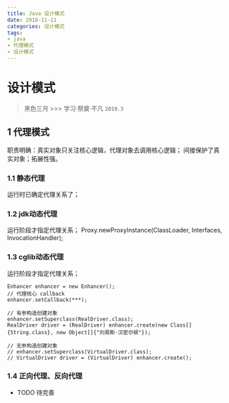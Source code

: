 ```yaml
---
title: Java 设计模式
date: 2018-11-11
categories: 设计模式
tags:
- java
- 代理模式
- 设计模式
---
```


# 设计模式
> 黑色三月 >>> 学习·祭奠·不凡 ```2019.3```

## 1 代理模式
职责明确：真实对象只关注核心逻辑，代理对象去调用核心逻辑；
间接保护了真实对象；拓展性强。

### 1.1 静态代理
运行时已确定代理关系了；

### 1.2 jdk动态代理
运行阶段才指定代理关系；
Proxy.newProxyInstance(ClassLoader, Interfaces, InvocationHandler);

### 1.3 cglib动态代理
运行阶段才指定代理关系；
```
Enhancer enhancer = new Enhancer();
// 代理核心 callback
enhancer.setCallback(***);

// 有参构造创建对象
enhancer.setSuperclass(RealDriver.class);
RealDriver driver = (RealDriver) enhancer.create(new Class[]{String.class}, new Object[]{"刘易斯·汉密尔顿"});

// 无参构造创建对象
// enhancer.setSuperclass(VirtualDriver.class);
// VirtualDriver driver = (VirtualDriver) enhancer.create();
```

### 1.4 正向代理、反向代理
- TODO 待完善